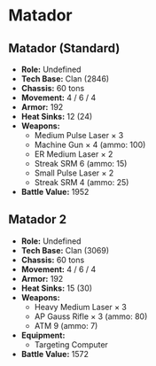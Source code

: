 # Matador
## Matador (Standard)
- **Role:** Undefined
- **Tech Base:** Clan (2846)
- **Chassis:** 60 tons
- **Movement:** 4 / 6 / 4
- **Armor:** 192
- **Heat Sinks:** 12 (24)
- **Weapons:**
  - Medium Pulse Laser × 3
  - Machine Gun × 4 (ammo: 100)
  - ER Medium Laser × 2
  - Streak SRM 6 (ammo: 15)
  - Small Pulse Laser × 2
  - Streak SRM 4 (ammo: 25)
- **Battle Value:** 1952

## Matador 2
- **Role:** Undefined
- **Tech Base:** Clan (3069)
- **Chassis:** 60 tons
- **Movement:** 4 / 6 / 4
- **Armor:** 192
- **Heat Sinks:** 15 (30)
- **Weapons:**
  - Heavy Medium Laser × 3
  - AP Gauss Rifle × 3 (ammo: 80)
  - ATM 9 (ammo: 7)
- **Equipment:**
  - Targeting Computer
- **Battle Value:** 1572

